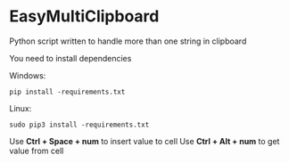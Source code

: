 # EasyMultiClipboard
Python script written to handle more than one string in clipboard

You need to install dependencies

Windows:
```
pip install -requirements.txt
```
Linux:
```
sudo pip3 install -requirements.txt
```

Use **Ctrl + Space + num** to insert value to cell
Use **Ctrl + Alt + num** to get value from cell

